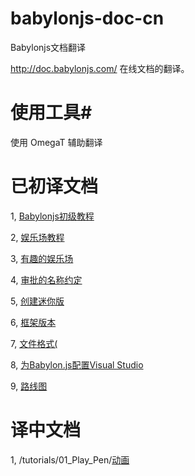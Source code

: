 # babylonjs-doc-cn
Babylonjs文档翻译

http://doc.babylonjs.com/ 在线文档的翻译。

# 使用工具#
使用 OmegaT 辅助翻译

# 已初译文档 #

1, [Babylonjs初级教程](https://github.com/h53d/babylonjs-doc-cn/blob/master/target/generals/Essentials/A_Babylon.js_Primer.md)

2, [娱乐场教程](https://github.com/h53d/babylonjs-doc-cn/blob/master/target/generals/Essentials/The_Playground_Tutorial.md)

3, [有趣的娱乐场](https://github.com/h53d/babylonjs-doc-cn/blob/master/target/generals/General/playgrounds.md)

4, [审批的名称约定](https://github.com/h53d/babylonjs-doc-cn/blob/master/target/generals/General/Approved_Naming_Conventions.md)

5, [创建迷你版](https://github.com/h53d/babylonjs-doc-cn/blob/master/target/generals/General/Creating_the_Mini-fied_Version.md)

6, [框架版本](https://github.com/h53d/babylonjs-doc-cn/blob/master/target/generals/General/Framework_versions.md)

7, [文件格式(](https://github.com/h53d/babylonjs-doc-cn/blob/master/target/generals/General/File_Format_Map_(.babylon).md)

8, [为Babylon.js配置Visual Studio](https://github.com/h53d/babylonjs-doc-cn/blob/master/target/generals/General/setup_visualStudio.md)

9, [路线图](https://github.com/h53d/babylonjs-doc-cn/blob/master/target/generals/General/Roadmap.md)


# 译中文档 #

1, /tutorials/01_Play_Pen/[动画](https://github.com/h53d/babylonjs-doc-cn/blob/master/target/tutorials/01_Play_Pen/Animations.md)
